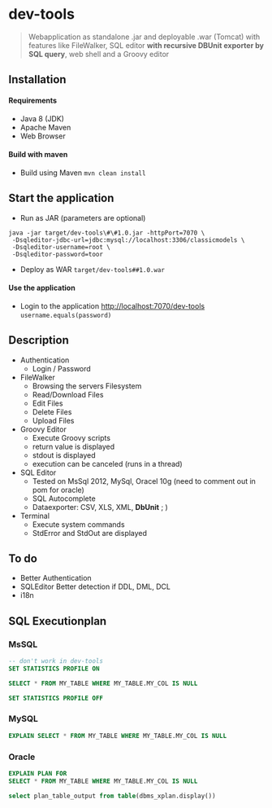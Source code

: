 # dev-tools
> Webapplication as standalone .jar and deployable .war (Tomcat) with features like FileWalker, SQL editor **with recursive DBUnit exporter by SQL query**, web shell and a Groovy editor  


## Installation

#### Requirements
- Java 8 (JDK)
- Apache Maven
- Web Browser


#### Build with maven
  - Build using Maven
```mvn clean install```

## Start the application
  - Run as JAR (parameters are optional)
```
java -jar target/dev-tools\#\#1.0.jar -httpPort=7070 \  
 -Dsqleditor-jdbc-url=jdbc:mysql://localhost:3306/classicmodels \
 -Dsqleditor-username=root \
 -Dsqleditor-password=toor
 ```
  - Deploy as WAR
```target/dev-tools##1.0.war```

#### Use the application
  - Login to the application [http://localhost:7070/dev-tools](http://localhost:7070/dev-tools)
```username.equals(password)```

## Description
- Authentication
  - Login / Password 
- FileWalker
  - Browsing the servers Filesystem
  - Read/Download Files
  - Edit Files
  - Delete Files
  - Upload Files
- Groovy Editor
  - Execute Groovy scripts
  - return value is displayed
  - stdout is displayed
  - execution can be canceled (runs in a thread)
- SQL Editor
  - Tested on MsSql 2012, MySql, Oracel 10g (need to comment out in pom for oracle)
  - SQL Autocomplete
  - Dataexporter: CSV, XLS, XML, **DbUnit** ; ) 
- Terminal
  - Execute system commands
  - StdError and StdOut are displayed

## To do
- Better Authentication
- SQLEditor Better detection if DDL, DML, DCL
- i18n

## SQL Executionplan

### MsSQL
```sql
-- don't work in dev-tools
SET STATISTICS PROFILE ON

SELECT * FROM MY_TABLE WHERE MY_TABLE.MY_COL IS NULL

SET STATISTICS PROFILE OFF

```

### MySQL
```sql
EXPLAIN SELECT * FROM MY_TABLE WHERE MY_TABLE.MY_COL IS NULL

```

### Oracle
```sql
EXPLAIN PLAN FOR
SELECT * FROM MY_TABLE WHERE MY_TABLE.MY_COL IS NULL

select plan_table_output from table(dbms_xplan.display())
```
